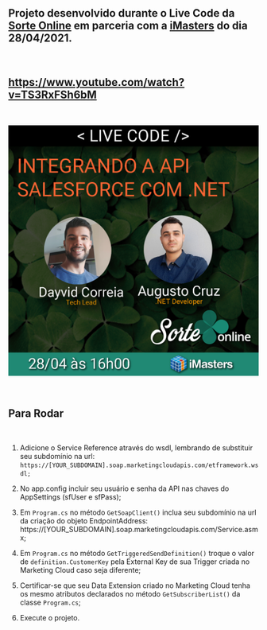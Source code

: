 &nbsp;

## Projeto desenvolvido durante o Live Code da [Sorte Online](https://www.linkedin.com/company/sorte-online/mycompany/) em parceria com a [iMasters](https://imasters.com.br/) do dia 28/04/2021.
&nbsp;
## https://www.youtube.com/watch?v=TS3RxFSh6bM

&nbsp;

![Banner Live Code](./banner.png)

&nbsp;
&nbsp;
&nbsp;

## Para Rodar

&nbsp;

1) Adicione o Service Reference através do wsdl, lembrando de substituir seu subdomínio na url:
	`https://[YOUR_SUBDOMAIN].soap.marketingcloudapis.com/etframework.wsdl;`
	
2) No app.config incluir seu usuário e senha da API nas chaves do AppSettings (sfUser e sfPass);

3) Em `Program.cs` no método `GetSoapClient()` inclua seu subdomínio na url da criação do objeto EndpointAddress:
	https://[YOUR_SUBDOMAIN].soap.marketingcloudapis.com/Service.asmx;
	
4) Em `Program.cs` no método `GetTriggeredSendDefinition()` troque o valor de `definition.CustomerKey` pela External Key de sua Trigger criada no Marketing Cloud caso seja diferente;

5) Certificar-se que seu Data Extension criado no Marketing Cloud tenha os mesmo atributos declarados no método `GetSubscriberList()` da classe `Program.cs`;

6) Execute o projeto.


